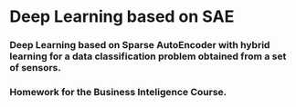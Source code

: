 # Deep Learning based on SAE

### Deep Learning based on Sparse AutoEncoder with hybrid learning for a data classification problem obtained from a set of sensors.

### Homework for the Business Inteligence Course.

